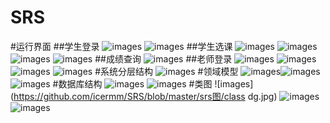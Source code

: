 # SRS
#运行界面
##学生登录
![images](https://github.com/icermm/SRS/blob/master/srs图/4.jpg)
![images](https://github.com/icermm/SRS/blob/master/srs图/2.jpg)
##学生选课
![images](https://github.com/icermm/SRS/blob/master/srs图/3.jpg)
![images](https://github.com/icermm/SRS/blob/master/srs图/5.jpg)
![images](https://github.com/icermm/SRS/blob/master/srs图/6.jpg)
![images](https://github.com/icermm/SRS/blob/master/srs图/7.jpg)
##成绩查询
![images](https://github.com/icermm/SRS/blob/master/srs图/8.jpg)
##老师登录
![images](https://github.com/icermm/SRS/blob/master/srs图/9.jpg)
![images](https://github.com/icermm/SRS/blob/master/srs图/11.jpg)
![images](https://github.com/icermm/SRS/blob/master/srs图/13.jpg)
![images](https://github.com/icermm/SRS/blob/master/srs图/14.jpg)
#系统分层结构
![images](https://github.com/icermm/SRS/blob/master/srs图/9.jpg)
#领域模型
![images](https://github.com/icermm/SRS/blob/master/srs图/15.jpg)![images](https://github.com/icermm/SRS/blob/master/srs图/16.jpg)![images](https://github.com/icermm/SRS/blob/master/srs图/17.jpg)
#数据库结构
![images](https://github.com/icermm/SRS/blob/master/srs图/18.jpg)
![images](https://github.com/icermm/SRS/blob/master/srs图/19.jpg)
#类图
![images](https://github.com/icermm/SRS/blob/master/srs图/class dg.jpg)
![images](https://github.com/icermm/SRS/blob/master/srs图/sq.jpg)
![images](https://github.com/icermm/SRS/blob/master/srs图/20.jpg)
